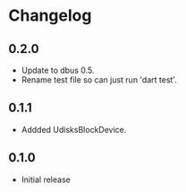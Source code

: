 # Changelog

## 0.2.0

* Update to dbus 0.5.
* Rename test file so can just run 'dart test'.

## 0.1.1

* Addded UdisksBlockDevice.

## 0.1.0

* Initial release
